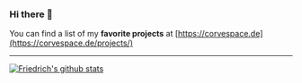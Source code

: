 ### Hi there 👋

You can find a list of my **favorite projects** at [https://corvespace.de](https://corvespace.de/projects/)

---

[![Friedrich's github stats](https://github-readme-stats.vercel.app/api?username=fgrosse)](https://github.com/anuraghazra/github-readme-stats)

<!--
**fgrosse/fgrosse** is a ✨ _special_ ✨ repository because its `README.md` (this file) appears on your GitHub profile.

Here are some ideas to get you started:

- 🔭 I’m currently working on ...
- 🌱 I’m currently learning ...
- 👯 I’m looking to collaborate on ...
- 🤔 I’m looking for help with ...
- 💬 Ask me about ...
- 📫 How to reach me: ...
- 😄 Pronouns: ...
- ⚡ Fun fact: ...
-->
